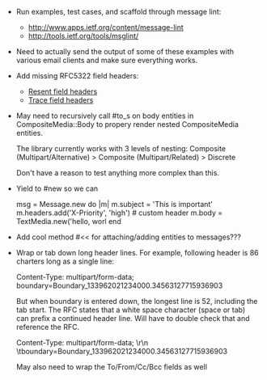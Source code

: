 * Run examples, test cases, and scaffold through message lint:
  - http://www.apps.ietf.org/content/message-lint
  - http://tools.ietf.org/tools/msglint/

* Need to actually send the output of some of these examples with various email 
  clients and make sure everything works.

* Add missing RFC5322 field headers:

  - [Resent field headers](https://tools.ietf.org/html/rfc5322#section-3.6.6)
  - [Trace field headers](https://tools.ietf.org/html/rfc5322#section-3.6.7)

* May need to recursively call #to_s on body entities in CompositeMedia::Body to 
  propery render nested CompositeMedia entities.

  The library currently works with 3 levels of nesting:
  Composite (Multipart/Alternative) > Composite (Multipart/Related) > Discrete

  Don't have a reason to test anything more complex than this.

* Yield to #new so we can

  msg = Message.new do |m|
    m.subject = 'This is important'
    m.headers.add('X-Priority', 'high')   # custom header
    m.body = TextMedia.new('hello, worl
  end

* Add cool method #<< for attaching/adding entities to messages???

* Wrap or tab down long header lines. For example, following header is 86
  charters long as a single line:

  Content-Type: multipart/form-data; boundary=Boundary_133962021234000.34563127715936903

  But when boundary is entered down, the longest line is 52, including the tab
  start. The RFC states that a white space character (space or tab) can prefix a
  continued header line. Will have to double check that and reference the RFC.

  Content-Type: multipart/form-data; \r\n
  \tboundary=Boundary_133962021234000.34563127715936903

  May also need to wrap the To/From/Cc/Bcc fields as well
